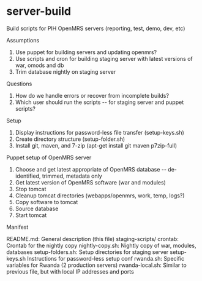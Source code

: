 server-build
===================
Build scripts for PIH OpenMRS servers (reporting, test, demo, dev, etc)

Assumptions

1. Use puppet for building servers and updating openmrs?
2. Use scripts and cron for building staging server with latest versions of war, omods and db 
3. Trim database nightly on staging server

Questions

1. How do we handle errors or recover from incomplete builds?
2. Which user should run the scripts -- for staging server and puppet scripts?

Setup

1. Display instructions for password-less file transfer (setup-keys.sh)
2. Create directory structure (setup-folder.sh)
3. Install git, maven, and 7-zip (apt-get install git maven p7zip-full)

Puppet setup of OpenMRS server

1. Choose and get latest appropriate of OpenMRS database -- de-identified, trimmed, metadata only
2. Get latest version of OpenMRS software (war and modules)
3. Stop tomcat 
4. Cleanup tomcat directories (webapps/openmrs, work, temp, logs?)
5. Copy software to tomcat
6. Source database
7. Start tomcat

Manifest

README.md:						General description (this file)
staging-scripts/
  crontab:						Crontab for the nightly copy 
  nightly-copy.sh:		Nightly copy of war, modules, databases
  setup-folders.sh:		Setup directories for staging server
  setup-keys.sh 			Instructions for password-less setup
conf
  rwanda.sh:					Specific variables for Rwanda (2 production servers)
  rwanda-local.sh: 		Similar to previous file, but with local IP addresses and ports
